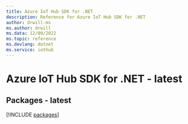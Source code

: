 ```yaml
---
title: Azure IoT Hub SDK for .NET
description: Reference for Azure IoT Hub SDK for .NET
author: drwill-ms
ms.author: drwill
ms.data: 12/09/2022
ms.topic: reference
ms.devlang: dotnet
ms.service: iothub
---
```

# Azure IoT Hub SDK for .NET - latest
## Packages - latest
[!INCLUDE [packages](iot-hub-index.md)]
